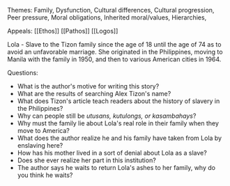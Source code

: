 Themes: Family, Dysfunction, Cultural differences, Cultural progression, Peer pressure, Moral obligations, Inherited moral/values, Hierarchies, 

Appeals:
[[Ethos]] [[Pathos]] [[Logos]]

Lola - Slave to the Tizon family since the age of 18 until the age of 74 as to avoid an unfavorable marriage. She originated in the Philippines, moving to Manila with the family in 1950, and then to various American cities in 1964.

Questions:
- What is the author's motive for writing this story?
- What are the results of searching Alex Tizon's name?
- What does Tizon's article teach readers about the history of slavery in the Philippines?
- Why can people still be *utusans, kutulongs, or kasambahays*?
- Why must the family lie about Lola's real role in their family when they move to America?
- What does the author realize he and his family have taken from Lola by enslaving here?
- How has his mother lived in a sort of denial about Lola as a slave?
- Does she ever realize her part in this institution?
- The author says he waits to return Lola's ashes to her family, why do you think he waits?